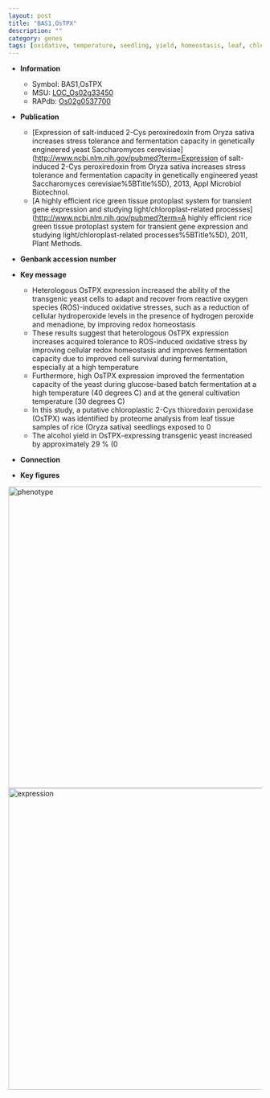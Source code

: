```yaml
---
layout: post
title: "BAS1,OsTPX"
description: ""
category: genes
tags: [oxidative, temperature, seedling, yield, homeostasis, leaf, chloroplast]
---
```


* **Information**  
    + Symbol: BAS1,OsTPX  
    + MSU: [LOC_Os02g33450](http://rice.plantbiology.msu.edu/cgi-bin/ORF_infopage.cgi?orf=LOC_Os02g33450)  
    + RAPdb: [Os02g0537700](http://rapdb.dna.affrc.go.jp/viewer/gbrowse_details/irgsp1?name=Os02g0537700)  

* **Publication**  
    + [Expression of salt-induced 2-Cys peroxiredoxin from Oryza sativa increases stress tolerance and fermentation capacity in genetically engineered yeast Saccharomyces cerevisiae](http://www.ncbi.nlm.nih.gov/pubmed?term=Expression of salt-induced 2-Cys peroxiredoxin from Oryza sativa increases stress tolerance and fermentation capacity in genetically engineered yeast Saccharomyces cerevisiae%5BTitle%5D), 2013, Appl Microbiol Biotechnol.
    + [A highly efficient rice green tissue protoplast system for transient gene expression and studying light/chloroplast-related processes](http://www.ncbi.nlm.nih.gov/pubmed?term=A highly efficient rice green tissue protoplast system for transient gene expression and studying light/chloroplast-related processes%5BTitle%5D), 2011, Plant Methods.

* **Genbank accession number**  

* **Key message**  
    + Heterologous OsTPX expression increased the ability of the transgenic yeast cells to adapt and recover from reactive oxygen species (ROS)-induced oxidative stresses, such as a reduction of cellular hydroperoxide levels in the presence of hydrogen peroxide and menadione, by improving redox homeostasis
    + These results suggest that heterologous OsTPX expression increases acquired tolerance to ROS-induced oxidative stress by improving cellular redox homeostasis and improves fermentation capacity due to improved cell survival during fermentation, especially at a high temperature
    + Furthermore, high OsTPX expression improved the fermentation capacity of the yeast during glucose-based batch fermentation at a high temperature (40 degrees C) and at the general cultivation temperature (30 degrees C)
    + In this study, a putative chloroplastic 2-Cys thioredoxin peroxidase (OsTPX) was identified by proteome analysis from leaf tissue samples of rice (Oryza sativa) seedlings exposed to 0
    + The alcohol yield in OsTPX-expressing transgenic yeast increased by approximately 29 % (0

* **Connection**  

* **Key figures**  
<img src="http://funRiceGenes.github.io/images/BAS1.pheno.png" alt="phenotype"  style="width: 600px;"/>

<img src="http://funRiceGenes.github.io/images/BAS1.exp.png" alt="expression"  style="width: 600px;"/>


